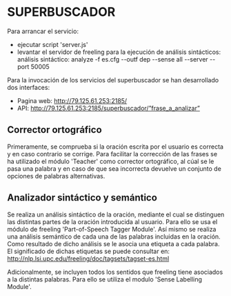 SUPERBUSCADOR
=============

Para arrancar el servicio:
- ejecutar script 'server.js'
- levantar el servidor de freeling para la ejecución de análisis sintácticos: 
    análisis sintáctico: analyze -f es.cfg --outf dep --sense all --server --port 50005

Para la invocación de los servicios del superbuscador se han desarrollado dos interfaces:
- Pagina web: http://79.125.61.253:2185/
- API: http://79.125.61.253:2185/superbuscador/”frase_a_analizar”
 

Corrector ortográfico
---------------------
Primeramente, se comprueba si la oración escrita por el usuario es correcta y en caso contrario se corrige.
Para facilitar la corrección de las frases se ha utilizado el módulo 'Teacher' como corrector ortográfico, al cúal se le pasa una palabra y en caso de que sea incorrecta devuelve un conjunto de opciones de palabras alternativas.


Analizador sintáctico y semántico
---------------------------------
Se realiza un análisis sintáctico de la oración, mediante el cual se distinguen las distintas partes de la oración introducida al usuario. Para ello se usa el módulo de freeling 'Part-of-Speech Tagger Module'.
Así mismo se realiza una análisis semántico de cada una de las palabras incluidas en la oración. Como resultado de dicho análisis se le asocia una etiqueta a cada palabra. El significado de dichas etiquetas se puede consultar en: http://nlp.lsi.upc.edu/freeling/doc/tagsets/tagset-es.html

Adicionalmente, se incluyen todos los sentidos que freeling tiene asociados a la distintas palabras. Para ello se utiliza el modulo 'Sense Labelling Module'.



